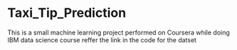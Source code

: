 # Taxi_Tip_Prediction
This is a small machine learning project performed on Coursera while doing IBM data science course reffer the link in the code for the datset
